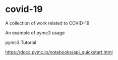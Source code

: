 # covid-19
A collection of work related to COVID-19

An example of pymc3 usage

pymc3 Tutorial

https://docs.pymc.io/notebooks/api_quickstart.html
